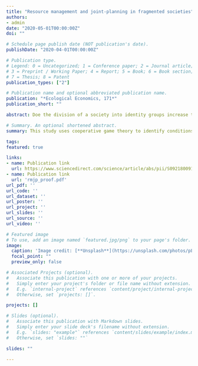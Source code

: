 ```yaml
---
title: "Resource management and joint-planning in fragmented societies"
authors:
- admin
date: "2020-05-01T00:00:00Z"
doi: ""

# Schedule page publish date (NOT publication's date).
publishDate: "2020-04-01T00:00:00Z"

# Publication type.
# Legend: 0 = Uncategorized; 1 = Conference paper; 2 = Journal article;
# 3 = Preprint / Working Paper; 4 = Report; 5 = Book; 6 = Book section;
# 7 = Thesis; 8 = Patent
publication_types: ["2"]

# Publication name and optional abbreviated publication name.
publication: "*Ecological Economics, 171*"
publication_short: ""

abstract: Doe the division of a society into identity groups increase the risk of unsustainable resource use? This study considers the theory that diversity leads to degradation by preventing joint-planning across a community of resource users. A cooperative game theory model is used to derive conditions that should make this problem appear. When resource users can plan extraction choices together, sufficient uncertainty about the value of a shared resource (“environmental uncertainty”) will incentivize them to stably make decisions in as large a group as possible. However, that is only true when players are also pessimistic about the behavior of community members not directly involved in joint planning with themselves. If those conditions are met, the probability that a community will deplete their shared resource rises as they fragment into more and more identity groups that do not make decisions together. In sum, this study demonstrates that a combination of pessimism about the behavior of non-coalition members and sufficient environmental uncertainty give rise to a negative effect of social diversity. Among other things, these findings may help explain the mixed effectiveness of some conservation policies, and improve our understanding of how events that prime inter-group tensions can have downstream sustainability consequences.

# Summary. An optional shortened abstract.
summary: This study uses cooperative game theory to identify conditions under which social barriers to coordination are most likely to have consequences for sustainability

tags:
featured: true

links:
- name: Publication link
  url: https://www.sciencedirect.com/science/article/abs/pii/S0921800918313909
- name: Publication link
  url: 'rmjp_proof.pdf'
url_pdf: ''
url_code: ''
url_dataset: ''
url_poster: ''
url_project: ''
url_slides: ''
url_source: ''
url_video: ''

# Featured image
# To use, add an image named `featured.jpg/png` to your page's folder. 
image:
  caption: 'Image credit: [**Unsplash**](https://unsplash.com/photos/pLCdAaMFLTE)'
  focal_point: ""
  preview_only: false

# Associated Projects (optional).
#   Associate this publication with one or more of your projects.
#   Simply enter your project's folder or file name without extension.
#   E.g. `internal-project` references `content/project/internal-project/index.md`.
#   Otherwise, set `projects: []`.

projects: []

# Slides (optional).
#   Associate this publication with Markdown slides.
#   Simply enter your slide deck's filename without extension.
#   E.g. `slides: "example"` references `content/slides/example/index.md`.
#   Otherwise, set `slides: ""`

slides: ""

---
```

